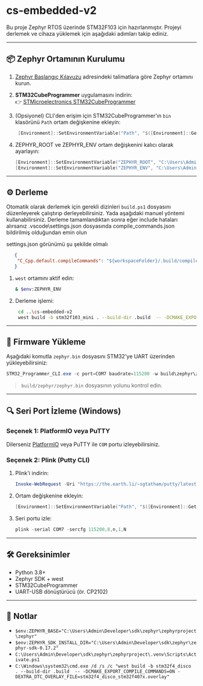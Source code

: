 # cs-embedded-v2

Bu proje Zephyr RTOS üzerinde STM32F103 için hazırlanmıştır. Projeyi derlemek ve cihaza yüklemek için aşağıdaki adımları takip ediniz.

---

## 📦 Zephyr Ortamının Kurulumu

1. [Zephyr Başlangıç Kılavuzu](https://docs.zephyrproject.org/latest/develop/getting_started/index.html) adresindeki talimatlara göre Zephyr ortamını kurun.



2. **STM32CubeProgrammer** uygulamasını indirin:  
   👉 [STMicroelectronics STM32CubeProgrammer](https://www.st.com/en/development-tools/flasher-stm32.html#getsoftware-scroll)

3. (Opsiyonel) CLI'den erişim için STM32CubeProgrammer'ın `bin` klasörünü `Path` ortam değişkenine ekleyin:

   ```powershell
    [Environment]::SetEnvironmentVariable("Path", "$([Environment]::GetEnvironmentVariable('Path','User'));C:\Program Files\STMicroelectronics\STM32Cube\STM32CubeProgrammer\bin", "User")   
    ```

4. ZEPHYR_ROOT ve ZEPHYR_ENV ortam değişkenini kalıcı olarak ayarlayın:

   ```powershell
   [Environment]::SetEnvironmentVariable("ZEPHYR_ROOT", "C:\Users\Admin\zephyrproject\zephyr", "User")
   [Environment]::SetEnvironmentVariable("ZEPHYR_ENV", "C:\Users\Admin\zephyrproject\.venv\Scripts\Activate.ps1", "User")

   ```

---

## ⚙️ Derleme

Otomatik olarak derlemek için gerekli dizinleri `build.ps1` dosyasını düzenleyerek çalıştırıp derleyebilirsiniz. Yada aşağıdaki manuel yöntemi kullanabilirsiniz. Derleme tamamlandıktan sonra eğer include hataları alırsanız .vscode\settings.json dosyasında compile_commands.json bildirilmiş olduğundan emin olun 

settings.json görünümü şu şekilde olmalı
```json
   {
    "C_Cpp.default.compileCommands": "${workspaceFolder}/.build/compile_commands.json",
   }
```



1. `west` ortamını aktif edin:

   ```bash
   & $env:ZEPHYR_ENV      
   ```

3. Derleme işlemi:

   ```bash
    cd ..\cs-embedded-v2
    west build -b stm32f103_mini . --build-dir .build  -- -DCMAKE_EXPORT_COMPILE_COMMANDS=ON
   ```

---

## 🔌 Firmware Yükleme

Aşağıdaki komutla `zephyr.bin` dosyasını STM32'ye UART üzerinden yükleyebilirsiniz:

```powershell
STM32_Programmer_CLI.exe -c port=COM7 baudrate=115200 -w build\zephyr\zephyr.bin 0x08000000 -v -rst
```

> `build/zephyr/zephyr.bin` dosyasının yolunu kontrol edin.

---

## 🔍 Seri Port İzleme (Windows)

### Seçenek 1: PlatformIO veya PuTTY
Dilerseniz [PlatformIO](https://platformio.org/install/ide?install=vscode) veya PuTTY ile `COM` portu izleyebilirsiniz.

### Seçenek 2: Plink (Putty CLI)

1. Plink'i indirin:

   ```powershell
   Invoke-WebRequest -Uri "https://the.earth.li/~sgtatham/putty/latest/w64/plink.exe" -OutFile "$env:USERPROFILE\.plink\plink.exe"
   ```

2. Ortam değişkenine ekleyin:

   ```powershell
   [Environment]::SetEnvironmentVariable("Path", "$([Environment]::GetEnvironmentVariable('Path','User'));$env:USERPROFILE\.plink", "User")
   ```

3. Seri portu izle:

   ```powershell
   plink -serial COM7 -sercfg 115200,8,n,1,N
   ```

---

## 🛠 Gereksinimler

- Python 3.8+
- Zephyr SDK + west
- STM32CubeProgrammer
- UART-USB dönüştürücü (ör. CP2102)

---

## 📝 Notlar



- `$env:ZEPHYR_BASE="C:\Users\Admin\Developer\sdk\zephyr\zephyrproject\zephyr"`
- `$env:ZEPHYR_SDK_INSTALL_DIR="C:\Users\Admin\Developer\sdk\zephyr\zephyr-sdk-0.17.2"`
- `C:\Users\Admin\Developer\sdk\zephyr\zephyrproject\.venv\Scripts\Activate.ps1`
- `C:\Windows\system32\cmd.exe /d /s /c "west build -b stm32f4_disco  . --build-dir .build  -- -DCMAKE_EXPORT_COMPILE_COMMANDS=ON -DEXTRA_DTC_OVERLAY_FILE=stm32f4_disco_stm32f407x.overlay"`
